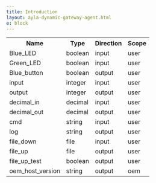 ```yaml
---
title: Introduction
layout: ayla-dynamic-gateway-agent.html
e: block
---
```


<table class="key-value-table">
<tr><th>Name</th><th>Type</th><th>Direction</th><th>Scope</th></tr>
<tr><td>Blue_LED</td><td>boolean</td><td>input</td><td>user</td></tr>
<tr><td>Green_LED</td><td>boolean</td><td>input</td><td>user</td></tr>
<tr><td>Blue_button</td><td>boolean</td><td>output</td><td>user</td></tr>
<tr><td>input</td><td>integer</td><td>input</td><td>user</td></tr>
<tr><td>output</td><td>integer</td><td>output</td><td>user</td></tr>
<tr><td>decimal_in</td><td>decimal</td><td>input</td><td>user</td></tr>
<tr><td>decimal_out</td><td>decimal</td><td>output</td><td>user</td></tr>
<tr><td>cmd</td><td>string</td><td>input</td><td>user</td></tr>
<tr><td>log</td><td>string</td><td>output</td><td>user</td></tr>
<tr><td>file_down</td><td>file</td><td>input</td><td>user</td></tr>
<tr><td>file_up</td><td>file</td><td>output</td><td>user</td></tr>
<tr><td>file_up_test</td><td>boolean</td><td>output</td><td>user</td></tr>
<tr><td>oem_host_version</td><td>string</td><td>output</td><td>oem</td></tr>
</table>